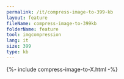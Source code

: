 ```yaml
---
permalink: /it/compress-image-to-399-kb
layout: feature
fileName: compress-image-to-399kb
folderName: feature
tool: imgcompression
lang: it
size: 399
type: kb
---
```


{%- include compress-image-to-X.html -%}

